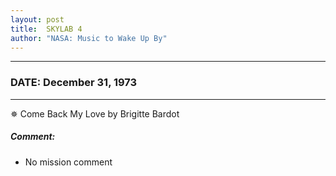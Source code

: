 ```yaml
---
layout: post
title:  SKYLAB 4
author: "NASA: Music to Wake Up By"
---
```


----
### DATE: December 31, 1973
----
✵ Come Back My Love by Brigitte Bardot

##### Comment:
* No mission comment
